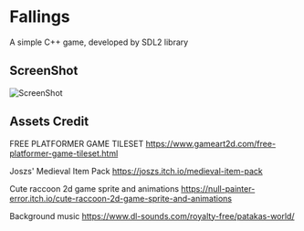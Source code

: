 # Fallings
A simple C++ game, developed by SDL2 library

## ScreenShot
![ScreenShot](https://s3.us-east-2.amazonaws.com/sean-publiccontent/Capture.PNG)

## Assets Credit
FREE PLATFORMER GAME TILESET
https://www.gameart2d.com/free-platformer-game-tileset.html

Joszs' Medieval Item Pack 
https://joszs.itch.io/medieval-item-pack

Cute raccoon 2d game sprite and animations
https://null-painter-error.itch.io/cute-raccoon-2d-game-sprite-and-animations

Background music 
https://www.dl-sounds.com/royalty-free/patakas-world/
